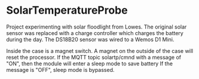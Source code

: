 # SolarTemperatureProbe
Project experimenting with solar floodlight from Lowes.
The original solar sensor was replaced with a charge controller which charges the battery during the day.
The DS18B20 sensor was wired to a Wemos D1 Mini.

Inside the case is a magnet switch. A magnet on the outside of the case will reset the processor.
If the MQTT topic solartp/cmnd with a message of "ON", then the module will enter a sleep mode to save battery
If the message is "OFF", sleep mode is bypassed.
